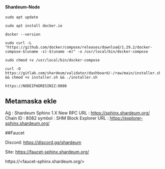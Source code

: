 #### Shardeum-Node


```
sudo apt update
```


```
sudo apt install docker.io
```
```
docker --version
```
```
sudo curl -L "https://github.com/docker/compose/releases/download/1.29.2/docker-compose-$(uname -s)-$(uname -m)" -o /usr/local/bin/docker-compose
```
```
sudo chmod +x /usr/local/bin/docker-compose
```
```
curl -O https://gitlab.com/shardeum/validator/dashboard/-/raw/main/installer.sh && chmod +x installer.sh && ./installer.sh
```
```
https://NODEIPADRESINIZ:8080
```

## Metamaska ekle
Ağ : Shardeum Sphinx 1.X
New RPC URL : https://sphinx.shardeum.org/
Chain ID : 8082
symbol : SHM
Block Explorer URL : https://explorer-sphinx.shardeum.org/


##Faucet

Discord: https://discord.gg/shardeum

Site: https://faucet-sphinx.shardeum.org/

https://<faucet-sphinx.shardeum.org/>


